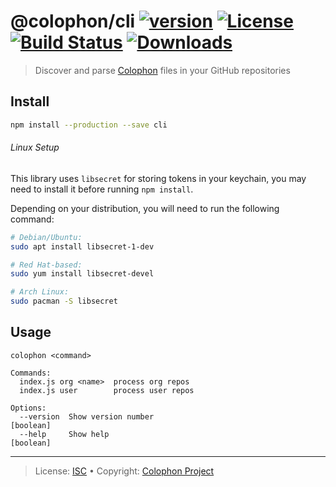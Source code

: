 # @colophon/cli [![version][npm-version]][npm-url] [![License][license-image]][license-url] [![Build Status][travis-image]][travis-url] [![Downloads][npm-downloads]][npm-url]

> Discover and parse [Colophon][project] files in your GitHub repositories

## Install

```bash
npm install --production --save cli
```

###### Linux Setup

This library uses `libsecret` for storing tokens in your keychain, you may need to install it before running `npm install`.

Depending on your distribution, you will need to run the following command:

```bash
# Debian/Ubuntu:
sudo apt install libsecret-1-dev

# Red Hat-based:
sudo yum install libsecret-devel

# Arch Linux:
sudo pacman -S libsecret
```


## Usage

```
colophon <command>

Commands:
  index.js org <name>  process org repos
  index.js user        process user repos

Options:
  --version  Show version number                                       [boolean]
  --help     Show help                                                 [boolean]
```

---
> License: [ISC][license-url] &bull; 
> Copyright: [Colophon Project][project]

[license-url]: http://choosealicense.com/licenses/isc/
[license-image]: https://img.shields.io/github/license/project-colophon/cli.svg?style=flat-square

[travis-url]: https://travis-ci.org/project-colophon/cli
[travis-image]: https://img.shields.io/travis/project-colophon/cli.svg?style=flat-square

[npm-url]: https://www.npmjs.com/package/@colophon/cli
[npm-version]: https://img.shields.io/npm/v/@colophon/cli.svg?style=flat-square
[npm-downloads]: https://img.shields.io/npm/dm/@colophon/cli.svg?style=flat-square

[project]: https://github.com/project-colophon/schema

